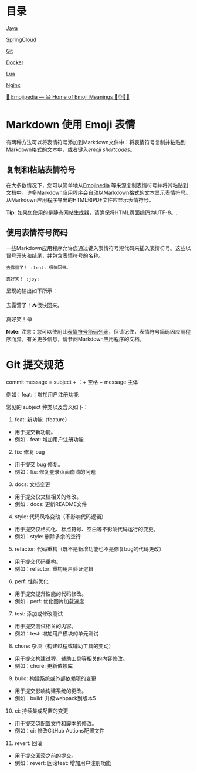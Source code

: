 # 目录

[Java](Java/README.md)

[SpringCloud](SpringCloud/README.md)

[Git](Git/README.md)

[Docker](Docker/README.md)

[Lua](Lua/README.md)

[Nginx](Nginx/README.md)



[📙 Emojipedia — 😃 Home of Emoji Meanings 💁👌🎍😍](https://emojipedia.org/)

# Markdown 使用 Emoji 表情

有两种方法可以将表情符号添加到Markdown文件中：将表情符号复制并粘贴到Markdown格式的文本中，或者键入*emoji shortcodes*。

## 复制和粘贴表情符号

在大多数情况下，您可以简单地从[Emojipedia](https://emojipedia.org/) 等来源复制表情符号并将其粘贴到文档中。许多Markdown应用程序会自动以Markdown格式的文本显示表情符号。从Markdown应用程序导出的HTML和PDF文件应显示表情符号。

**Tip:** 如果您使用的是静态网站生成器，请确保将HTML页面编码为UTF-8。.

## 使用表情符号简码

一些Markdown应用程序允许您通过键入表情符号短代码来插入表情符号。这些以冒号开头和结尾，并包含表情符号的名称。

```text
去露营了！ :tent: 很快回来。

真好笑！ :joy:
```

呈现的输出如下所示：

去露营了！⛺很快回来。

真好笑！😂

**Note:** 注意：您可以使用此[表情符号简码列表](https://gist.github.com/rxaviers/7360908)，但请记住，表情符号简码因应用程序而异。有关更多信息，请参阅Markdown应用程序的文档。

# Git 提交规范

commit message = subject + ：+ 空格 + message 主体

例如：feat:：增加用户注册功能

常见的 subject 种类以及含义如下：

1. feat: 新功能（feature）


- 用于提交新功能。
- 例如：feat: 增加用户注册功能

2. fix: 修复 bug

- 用于提交 bug 修复。
- 例如：fix: 修复登录页面崩溃的问题


3. docs: 文档变更

- 用于提交仅文档相关的修改。
- 例如：docs: 更新README文件


4. style: 代码风格变动（不影响代码逻辑）

- 用于提交仅格式化、标点符号、空白等不影响代码运行的变更。
- 例如：style: 删除多余的空行


5. refactor: 代码重构（既不是新增功能也不是修复bug的代码更改）

- 用于提交代码重构。
- 例如：refactor: 重构用户验证逻辑


6. perf: 性能优化

- 用于提交提升性能的代码修改。
- 例如：perf: 优化图片加载速度


7. test: 添加或修改测试

- 用于提交测试相关的内容。
- 例如：test: 增加用户模块的单元测试


8. chore: 杂项（构建过程或辅助工具的变动）

- 用于提交构建过程、辅助工具等相关的内容修改。
- 例如：chore: 更新依赖库


9. build: 构建系统或外部依赖项的变更

- 用于提交影响构建系统的更改。
- 例如：build: 升级webpack到版本5


10. ci: 持续集成配置的变更

- 用于提交CI配置文件和脚本的修改。
- 例如：ci: 修改GitHub Actions配置文件


11. revert: 回滚

- 用于提交回滚之前的提交。
- 例如：revert: 回滚feat: 增加用户注册功能



